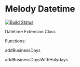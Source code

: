 Melody Datetime
=================

[![Build Status](https://secure.travis-ci.org/leviferreira/melody-datetime.png)](http://travis-ci.org/leviferreira/melody-datetime)


Datetime Extension Class 

Functions:

addBusinessDays

addBusinessDaysWithHolydays
